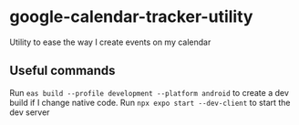 # google-calendar-tracker-utility

Utility to ease the way I create events on my calendar

## Useful commands
Run `eas build --profile development --platform android` to create a dev build if I change native code.
Run `npx expo start --dev-client` to start the dev server
